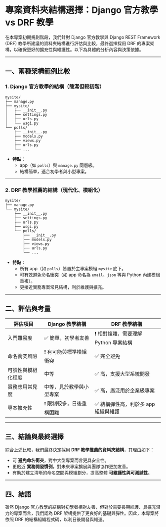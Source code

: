 # 專案資料夾結構選擇：Django 官方教學 vs DRF 教學

在本專案初期規劃階段，我們針對 Django 官方教學與 Django REST Framework (DRF) 教學所建議的資料夾結構進行評估與比較，最終選擇採用 DRF 的專案架構，以確保更好的擴充性與維護性。以下為具體的分析內容與決策依據。

---

## 一、兩種架構範例比較

### 1. Django 官方教學的結構（簡潔但較初階）
```
mysite/
├── manage.py
├── mysite/
│   ├── __init__.py
│   ├── settings.py
│   ├── urls.py
│   └── wsgi.py
└── polls/
    ├── __init__.py
    ├── models.py
    ├── views.py
    ├── urls.py
    └── ...
```
- **特點**：
  - app（如 `polls`）與 `manage.py` 同層級。
  - 結構簡單，適合初學者與小型專案。

---

### 2. DRF 教學推薦的結構（現代化、模組化）
```
mysite/
├── manage.py
└── mysite/
    ├── __init__.py
    ├── settings.py
    ├── urls.py
    ├── wsgi.py
    └── polls/
        ├── __init__.py
        ├── models.py
        ├── views.py
        ├── urls.py
        └── ...
```
- **特點**：
  - 所有 app（如 `polls`）皆置於主專案模組 `mysite` 底下。
  - 可有效避免命名衝突（如 app 命名為 `email`、`json` 等與 Python 內建模組重複）。
  - 更接近實務專案常見結構，利於維護與擴充。

---

## 二、評估與考量

| 評估項目           | Django 教學結構             | DRF 教學結構                       |
|------------------|---------------------------|----------------------------------|
| 入門難易度         | ✅ 簡單，初學者友善           | ❗ 相對複雜，需要理解 Python 專案結構 |
| 命名衝突風險       | ❗ 有可能與標準模組衝突         | ✅ 完全避免                         |
| 可讀性與模組化程度 | 中等                         | ✅ 高，支援大型系統開發              |
| 實務應用常見度     | 中等，見於教學與小型專案        | ✅ 高，廣泛用於企業級專案            |
| 專案擴充性         | ❗ 限制較多，日後重構困難        | ✅ 結構彈性高，利於多 app 組織與維護   |

---

## 三、結論與最終選擇

綜合上述比較，我們最終決定採用 **DRF 教學推薦的資料夾結構**，其理由如下：

- 可 **避免命名衝突**，對中大型專案而言更具安全性。
- 更貼近 **實務開發慣例**，對未來專案擴展與團隊協作更加友善。
- 有助於建立清晰的命名空間與模組劃分，提高整體 **可維護性與可測試性**。

---

## 四、結語

雖然 Django 官方教學的結構對初學者相對友善，但對於需要長期維護、具擴充潛力的專案而言，我們認為 DRF 架構提供了更良好的基礎與彈性。因此，本專案將依照 DRF 的結構組織程式碼，以利日後開發與維運。

